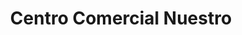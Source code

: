 ---
title: "Centro Comercial Nuestro"
url: /monteria/centro-comercial-nuestro/
shop: centro comercial
---